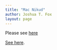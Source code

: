 ```yaml
---
title: "Mac Nikud"
author: Joshua T. Fox
layout: page
---
```




Please see [here](/yiddish/mac-nikud/)
<!--end.excerpt-->

<script>
window.location.replace("https://joshuafox.com/yiddish/mac-nikud/");




</script>

[See here](/yiddish/mac-nikud/).
